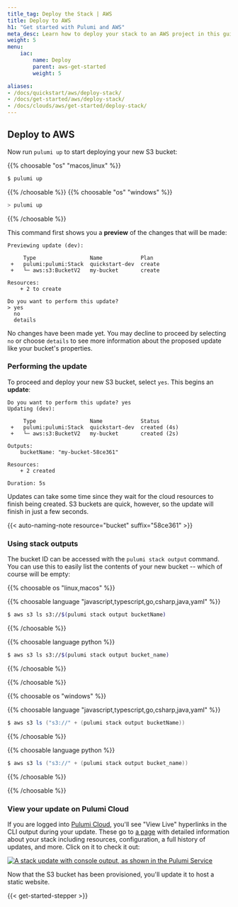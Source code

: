 ```yaml
---
title_tag: Deploy the Stack | AWS
title: Deploy to AWS
h1: "Get started with Pulumi and AWS"
meta_desc: Learn how to deploy your stack to an AWS project in this guide.
weight: 5
menu:
    iac:
        name: Deploy
        parent: aws-get-started
        weight: 5

aliases:
- /docs/quickstart/aws/deploy-stack/
- /docs/get-started/aws/deploy-stack/
- /docs/clouds/aws/get-started/deploy-stack/
---
```


## Deploy to AWS

Now run `pulumi up` to start deploying your new S3 bucket:

{{% choosable "os" "macos,linux" %}}

```bash
$ pulumi up
```

{{% /choosable %}}
{{% choosable "os" "windows" %}}

```powershell
> pulumi up
```

{{% /choosable %}}

This command first shows you a **preview** of the changes that will be made:

```
Previewing update (dev):

     Type                 Name            Plan
 +   pulumi:pulumi:Stack  quickstart-dev  create
 +   └─ aws:s3:BucketV2   my-bucket       create

Resources:
    + 2 to create

Do you want to perform this update?
> yes
  no
  details
```

No changes have been made yet. You may decline to proceed by selecting `no` or choose `details` to
see more information about the proposed update like your bucket's properties.

### Performing the update

To proceed and deploy your new S3 bucket, select `yes`. This begins an **update**:

```
Do you want to perform this update? yes
Updating (dev):

     Type                 Name            Status
 +   pulumi:pulumi:Stack  quickstart-dev  created (4s)
 +   └─ aws:s3:BucketV2   my-bucket       created (2s)

Outputs:
    bucketName: "my-bucket-58ce361"

Resources:
    + 2 created

Duration: 5s
```

Updates can take some time since they wait for the cloud resources to finish being created. S3 buckets are quick,
however, so the update will finish in just a few seconds.

{{< auto-naming-note resource="bucket" suffix="58ce361" >}}

### Using stack outputs

The bucket ID can be accessed with the `pulumi stack output` command. You can use this to easily list
the contents of your new bucket -- which of course will be empty:

{{% choosable os "linux,macos" %}}

{{% choosable language "javascript,typescript,go,csharp,java,yaml" %}}

```bash
$ aws s3 ls s3://$(pulumi stack output bucketName)
```

{{% /choosable %}}

{{% choosable language python %}}

```bash
$ aws s3 ls s3://$(pulumi stack output bucket_name)
```

{{% /choosable %}}

{{% /choosable %}}

{{% choosable os "windows" %}}

{{% choosable language "javascript,typescript,go,csharp,java,yaml" %}}

```powershell
$ aws s3 ls ("s3://" + (pulumi stack output bucketName))
```

{{% /choosable %}}

{{% choosable language python %}}

```powershell
$ aws s3 ls ("s3://" + (pulumi stack output bucket_name))
```

{{% /choosable %}}

{{% /choosable %}}

### View your update on Pulumi Cloud

If you are logged into [Pulumi Cloud](/docs/pulumi-cloud), you'll see "View Live" hyperlinks in the CLI output during your
update. These go to [a page](https://app.pulumi.com) with detailed information about your stack including resources,
configuration, a full history of updates, and more. Click on it to check it out:

<a href="/images/getting-started/console-update.png" target="_blank">
    <img src="/images/getting-started/console-update.png" alt="A stack update with console output, as shown in the Pulumi Service" />
</a>

Now that the S3 bucket has been provisioned, you'll update it to host a static website.

{{< get-started-stepper >}}
